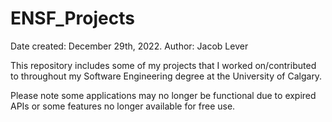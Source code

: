 # ENSF_Projects
Date created: December 29th, 2022.
Author: Jacob Lever

This repository includes some of my projects that I worked on/contributed to throughout my Software Engineering degree at the University of Calgary.

Please note some applications may no longer be functional due to expired APIs or some features no longer available for free use.
